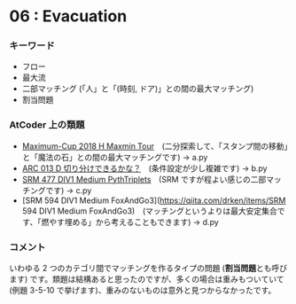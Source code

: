 # 06 : Evacuation

### キーワード

- フロー
- 最大流
- 二部マッチング (「人」と「(時刻, ドア)」との間の最大マッチング)
- 割当問題

### AtCoder 上の類題

- [Maximum-Cup 2018 H Maxmin Tour](https://atcoder.jp/contests/maximum-cup-2018/tasks/maximum_cup_2018_h)　(二分探索して、「スタンプ間の移動」と「魔法の石」との間の最大マッチングです) -> a.py
- [ARC 013 D 切り分けできるかな？](https://atcoder.jp/contests/arc013/tasks/arc013_4)　(条件設定が少し複雑です) -> b.py
- [SRM 477 DIV1 Medium PythTriplets](https://qiita.com/drken/items/apps.topcoder.com/stat?c=problem_statement&pm=10766&rd=14157)　(SRM ですが程よい感じの二部マッチングです) -> c.py
- [SRM 594 DIV1 Medium FoxAndGo3](https://qiita.com/drken/items/SRM 594 DIV1 Medium FoxAndGo3)　(マッチングというよりは最大安定集合です、「燃やす埋める」から考えることもできます) -> d.py

### コメント

いわゆる 2 つのカテゴリ間でマッチングを作るタイプの問題 (**割当問題**とも呼びます) です。類題は結構あると思ったのですが、多くの場合は重みもついていて (例題 3-5-10 で挙げます)、重みのないものは意外と見つからなかったです。